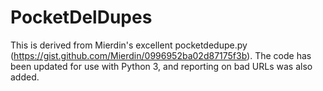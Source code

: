 # PocketDelDupes
This is derived from Mierdin's excellent pocketdedupe.py (https://gist.github.com/Mierdin/0996952ba02d87175f3b). The code has been updated for use with Python 3, and reporting on bad URLs was also added.

